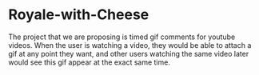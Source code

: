 # Royale-with-Cheese
The project that we are proposing is timed gif comments for youtube videos. When the user is watching a video, they would be able to attach a gif at any point they want, and other users watching the same video later would see this gif appear at the exact same time.

